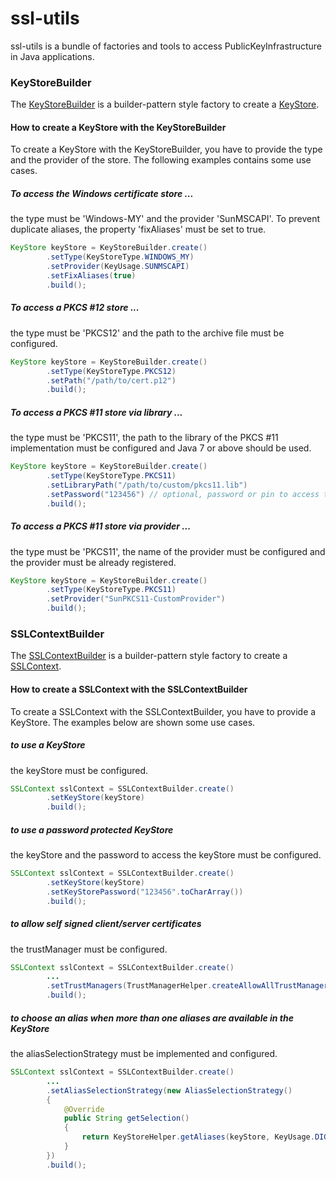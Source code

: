 # ssl-utils
ssl-utils is a bundle of factories and tools to access PublicKeyInfrastructure in Java applications.

### KeyStoreBuilder
The [KeyStoreBuilder](https://github.com/j3t/ssl-utils/blob/master/src/main/java/ssl/builder/KeyStoreBuilder.java) is a builder-pattern style factory to create a [KeyStore](http://docs.oracle.com/javase/7/docs/api/java/security/KeyStore.html).

#### How to create a KeyStore with the KeyStoreBuilder
To create a KeyStore with the KeyStoreBuilder, you have to provide the type and the provider of the store. The following examples contains some use cases.

##### To access the Windows certificate store ...
the type must be 'Windows-MY' and the provider 'SunMSCAPI'. To prevent duplicate aliases, the property 'fixAliases' must be set to true.
```java
KeyStore keyStore = KeyStoreBuilder.create()
		.setType(KeyStoreType.WINDOWS_MY)
		.setProvider(KeyUsage.SUNMSCAPI)
		.setFixAliases(true)
		.build();
```

##### To access a PKCS #12 store ...
the type must be 'PKCS12' and the path to the archive file must be configured.
```java
KeyStore keyStore = KeyStoreBuilder.create()
		.setType(KeyStoreType.PKCS12)
		.setPath("/path/to/cert.p12")
		.build();
```

##### To access a PKCS #11 store via library ...
the type must be 'PKCS11', the path to the library of the PKCS #11 implementation must be configured and Java 7 or above should be used.
```java
KeyStore keyStore = KeyStoreBuilder.create()
		.setType(KeyStoreType.PKCS11)
		.setLibraryPath("/path/to/custom/pkcs11.lib")
		.setPassword("123456") // optional, password or pin to access the store
		.build();
```

##### To access a PKCS #11 store via provider ...
the type must be 'PKCS11', the name of the provider must be configured and the provider must be already registered.
```java
KeyStore keyStore = KeyStoreBuilder.create()
		.setType(KeyStoreType.PKCS11)
		.setProvider("SunPKCS11-CustomProvider")
		.build();
```

### SSLContextBuilder
The [SSLContextBuilder](https://github.com/j3t/ssl-utils/blob/master/src/main/java/ssl/builder/SSLContextBuilder.java) is a builder-pattern style factory to create a [SSLContext](http://docs.oracle.com/javase/7/docs/api/javax/net/ssl/SSLContext.html).

#### How to create a SSLContext with the SSLContextBuilder
To create a SSLContext with the SSLContextBuilder, you have to provide a KeyStore. The examples below are shown some use cases.

##### to use a KeyStore
the keyStore must be configured.
```java
SSLContext sslContext = SSLContextBuilder.create()
		.setKeyStore(keyStore)
		.build();
```

##### to use a password protected KeyStore
the keyStore and the password to access the keyStore must be configured.
```java
SSLContext sslContext = SSLContextBuilder.create()
		.setKeyStore(keyStore)
		.setKeyStorePassword("123456".toCharArray())
		.build();
```

##### to allow self signed client/server certificates
the trustManager must be configured.
```java
SSLContext sslContext = SSLContextBuilder.create()
		...
		.setTrustManagers(TrustManagerHelper.createAllowAllTrustManagers())
		.build();
```

##### to choose an alias when more than one aliases are available in the KeyStore
the aliasSelectionStrategy must be implemented and configured.
```java
SSLContext sslContext = SSLContextBuilder.create()
		...
		.setAliasSelectionStrategy(new AliasSelectionStrategy()
        {
            @Override
            public String getSelection()
            {
                return KeyStoreHelper.getAliases(keyStore, KeyUsage.DIGITAL_SIGNATURE)[0];
            }
        })
		.build();
```
